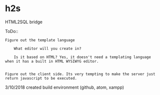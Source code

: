 # h2s
HTML2SQL bridge

ToDo::

	Figure out the template language
	
		What editor will you create in?
		
		Is it based on HTML? Yes, it doesn't need a templating language when it has a built in HTML WYSIWYG editor.
		
	
	Figure out the client side. Its very tempting to make the server just return javascript to be executed.

	

3/10/2018 created build environment (github, atom, xampp)
